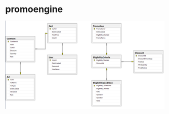 # promoengine
![Alt text](https://raw.githubusercontent.com/umarkashmiri/promoengine/master/schema.PNG "Optional Title")
